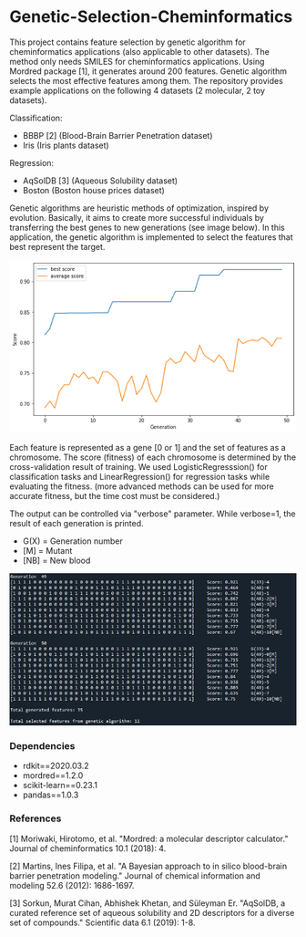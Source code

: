 # Genetic-Selection-Cheminformatics

This project contains feature selection by genetic algorithm for cheminformatics applications (also applicable to other datasets).  The method only needs SMILES for cheminformatics applications. Using Mordred package [1], it generates around 200 features. Genetic algorithm selects the most effective features among them. The repository provides example applications on the following 4 datasets (2 molecular, 2 toy datasets).

Classification:
- BBBP [2] (Blood-Brain Barrier Penetration dataset)
- Iris (Iris plants dataset)

Regression:
- AqSolDB [3] (Aqueous Solubility dataset)
- Boston (Boston house prices dataset)

Genetic algorithms are heuristic methods of optimization, inspired by evolution. Basically, it aims to create more successful individuals by transferring the best genes to new generations (see image below). In this application, the genetic algorithm is implemented to select the features that best represent the target.

![alt text](https://raw.githubusercontent.com/mcsorkun/Genetic-Selection-Cheminformatics/master/images/genetic-score-change.png)


Each feature is represented as a gene [0 or 1] and the set of features as a chromosome. The score (fitness) of each chromosome is determined by the cross-validation result of training. We used LogisticRegresssion() for classification tasks and LinearRegression() for regression tasks while evaluating the fitness. (more advanced methods can be used for more accurate fitness, but the time cost must be considered.)

The output can be controlled via "verbose" parameter. While verbose=1, the result of each generation is printed.

- G(X) = Generation number
- [M] = Mutant
- [NB] = New blood


![alt text](https://raw.githubusercontent.com/mcsorkun/Genetic-Selection-Cheminformatics/master/images/genetic-algorithm-feature-selection.jpg)


### Dependencies

- rdkit==2020.03.2
- mordred==1.2.0
- scikit-learn==0.23.1
- pandas==1.0.3

### References

[1] Moriwaki, Hirotomo, et al. "Mordred: a molecular descriptor calculator." Journal of cheminformatics 10.1 (2018): 4.

[2] Martins, Ines Filipa, et al. "A Bayesian approach to in silico blood-brain barrier penetration modeling." Journal of chemical information and modeling 52.6 (2012): 1686-1697.

[3] Sorkun, Murat Cihan, Abhishek Khetan, and Süleyman Er. "AqSolDB, a curated reference set of aqueous solubility and 2D descriptors for a diverse set of compounds." Scientific data 6.1 (2019): 1-8.



